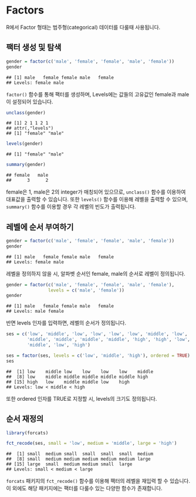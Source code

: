 # Factors

R에서 Factor 형태는 범주형(categorical) 데이터를 다룰때 사용됩니다.

## 팩터 생성 및 탐색


```r
gender = factor(c('male', 'female', 'female', 'male', 'female'))
gender
```

```
## [1] male   female female male   female
## Levels: female male
```

`factor()` 함수를 통해 팩터를 생성하며, Levels에는 값들의 고유값인 female과 male이 설정되어 있습니다.


```r
unclass(gender)
```

```
## [1] 2 1 1 2 1
## attr(,"levels")
## [1] "female" "male"
```

```r
levels(gender)
```

```
## [1] "female" "male"
```

```r
summary(gender)
```

```
## female   male 
##      3      2
```

female은 1, male은 2의 integer가 매칭되어 있으므로, `unclass()` 함수를 이용하여 대표값을 출력할 수 있습니다. 또한 `levels()` 함수를 이용해 레벨을 출력할 수 있으며, `summary()` 함수를 이용할 경우 각 레벨의 빈도가 출력됩니다.

## 레벨에 순서 부여하기


```r
gender = factor(c('male', 'female', 'female', 'male', 'female'))
gender
```

```
## [1] male   female female male   female
## Levels: female male
```

레벨을 정의하지 않을 시, 알파벳 순서인 female, male의 순서로 레벨이 정의됩니다.


```r
gender = factor(c('male', 'female', 'female', 'male', 'female'),
                levels = c('male', 'female'))
gender
```

```
## [1] male   female female male   female
## Levels: male female
```

반면 levels 인자를 입력하면, 레벨의 순서가 정의됩니다.


```r
ses = c('low', 'middle', 'low', 'low', 'low', 'low', 'middle', 'low', 'middle',
        'middle', 'middle', 'middle', 'middle', 'high', 'high', 'low', 'middle',
        'middle', 'low', 'high')

ses = factor(ses, levels = c('low', 'middle', 'high'), ordered = TRUE)
ses
```

```
##  [1] low    middle low    low    low    low    middle
##  [8] low    middle middle middle middle middle high  
## [15] high   low    middle middle low    high  
## Levels: low < middle < high
```

또한 ordered 인자를 TRUE로 지정할 시, levels의 크기도 정의됩니다.

## 순서 재정의


```r
library(forcats)

fct_recode(ses, small = 'low', medium = 'middle', large = 'high')
```

```
##  [1] small  medium small  small  small  small  medium
##  [8] small  medium medium medium medium medium large 
## [15] large  small  medium medium small  large 
## Levels: small < medium < large
```

`forcats` 패키지의 `fct_recode()` 함수를 이용해 팩터의 레벨을 재입력 할 수 있습니다. 이 외에도 해당 패키지에는 팩터를 다룰수 있는 다양한 함수가 존재합니다.

